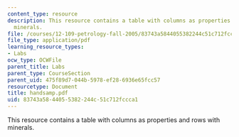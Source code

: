 ```yaml
---
content_type: resource
description: This resource contains a table with columns as properties and rows with
  minerals.
file: /courses/12-109-petrology-fall-2005/83743a5844055382244c51c712fccca1_handsamp.pdf
file_type: application/pdf
learning_resource_types:
- Labs
ocw_type: OCWFile
parent_title: Labs
parent_type: CourseSection
parent_uid: 475f89d7-044b-5978-ef28-6936e65fcc57
resourcetype: Document
title: handsamp.pdf
uid: 83743a58-4405-5382-244c-51c712fccca1
---
```

This resource contains a table with columns as properties and rows with minerals.

